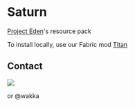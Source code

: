 # Saturn
[Project Eden](https://projecteden.gg)'s resource pack

To install locally, use our Fabric mod [Titan](https://github.com/ProjectEdenGG/Titan)

## Contact
[<img src="https://discordapp.com/api/guilds/132680070480396288/widget.png?style=banner3">](https://discord.projecteden.gg)

or @wakka

